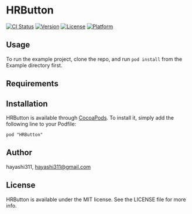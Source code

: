 # HRButton

[![CI Status](http://img.shields.io/travis/hayashi311/HRButton.svg?style=flat)](https://travis-ci.org/hayashi311/HRButton)
[![Version](https://img.shields.io/cocoapods/v/HRButton.svg?style=flat)](http://cocoadocs.org/docsets/HRButton)
[![License](https://img.shields.io/cocoapods/l/HRButton.svg?style=flat)](http://cocoadocs.org/docsets/HRButton)
[![Platform](https://img.shields.io/cocoapods/p/HRButton.svg?style=flat)](http://cocoadocs.org/docsets/HRButton)

## Usage

To run the example project, clone the repo, and run `pod install` from the Example directory first.

## Requirements

## Installation

HRButton is available through [CocoaPods](http://cocoapods.org). To install
it, simply add the following line to your Podfile:

    pod "HRButton"

## Author

hayashi311, hayashi311@gmail.com

## License

HRButton is available under the MIT license. See the LICENSE file for more info.

